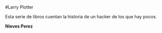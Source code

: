 
#Larry Plotter

Esta serie de libros cuentan la historia de un hacker de los que hay pocos.

**Nieves Perez**